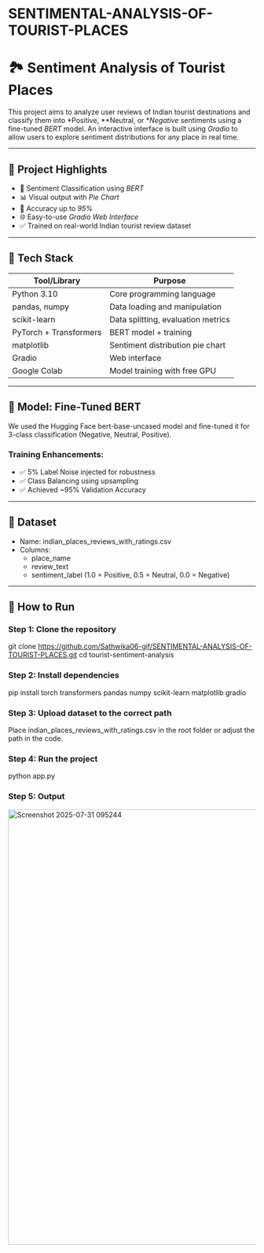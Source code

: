# SENTIMENTAL-ANALYSIS-OF-TOURIST-PLACES
# 🏞 Sentiment Analysis of Tourist Places

This project aims to analyze user reviews of Indian tourist destinations and classify them into *Positive, **Neutral, or **Negative* sentiments using a fine-tuned *BERT* model. An interactive interface is built using *Gradio* to allow users to explore sentiment distributions for any place in real time.

---

## 📌 Project Highlights

- 💬 Sentiment Classification using *BERT*
- 📊 Visual output with *Pie Chart*
- 🧠 Accuracy up to *95%*
- 🌐 Easy-to-use *Gradio Web Interface*
- ✅ Trained on real-world Indian tourist review dataset

---

## 🔧 Tech Stack

| Tool/Library     | Purpose                            |
|------------------|-------------------------------------|
| Python 3.10       | Core programming language           |
| pandas, numpy     | Data loading and manipulation       |
| scikit-learn      | Data splitting, evaluation metrics  |
| PyTorch + Transformers | BERT model + training             |
| matplotlib        | Sentiment distribution pie chart    |
| Gradio            | Web interface                       |
| Google Colab      | Model training with free GPU        |

---

## 🧠 Model: Fine-Tuned BERT

We used the Hugging Face bert-base-uncased model and fine-tuned it for 3-class classification (Negative, Neutral, Positive). 

### Training Enhancements:
- ✅ 5% Label Noise injected for robustness
- ✅ Class Balancing using upsampling
- ✅ Achieved ~95% Validation Accuracy

---

## 📂 Dataset

- Name: indian_places_reviews_with_ratings.csv
- Columns:
  - place_name
  - review_text
  - sentiment_label (1.0 = Positive, 0.5 = Neutral, 0.0 = Negative)

---

## 🚀 How to Run

### Step 1: Clone the repository

git clone https://github.com/Sathwika06-gif/SENTIMENTAL-ANALYSIS-OF-TOURIST-PLACES.git
cd tourist-sentiment-analysis

### Step 2: Install dependencies
pip install torch transformers pandas numpy scikit-learn matplotlib gradio

### Step 3: Upload dataset to the correct path
Place indian_places_reviews_with_ratings.csv in the root folder or adjust the path in the code.

### Step 4: Run the project
python app.py 

### Step 5: Output
<img width="1860" height="884" alt="Screenshot 2025-07-31 095244" src="https://github.com/user-attachments/assets/327aada6-c044-4536-a100-9b8e3796c5c3" />
